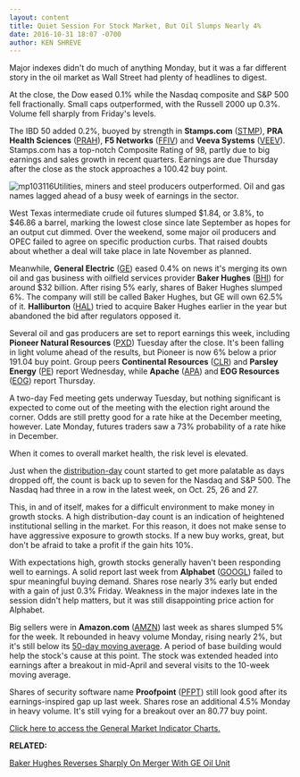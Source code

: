 ```yaml
---
layout: content
title: Quiet Session For Stock Market, But Oil Slumps Nearly 4%
date: 2016-10-31 18:07 -0700
author: KEN SHREVE
---
```






Major indexes didn't do much of anything Monday, but it was a far different story in the oil market as Wall Street had plenty of headlines to digest.


At the close, the Dow eased 0.1% while the Nasdaq composite and S&P 500 fell fractionally. Small caps outperformed, with the Russell 2000 up 0.3%. Volume fell sharply from Friday's levels.


The IBD 50 added 0.2%, buoyed by strength in **Stamps.com** ([STMP](https://research.investors.com/quote.aspx?symbol=STMP)), **PRA Health Sciences** ([PRAH](https://research.investors.com/quote.aspx?symbol=PRAH)), **F5 Networks** ([FFIV](https://research.investors.com/quote.aspx?symbol=FFIV)) and **Veeva Systems** ([VEEV](https://research.investors.com/quote.aspx?symbol=VEEV)). Stamps.com has a top-notch Composite Rating of 98, partly due to big earnings and sales growth in recent quarters. Earnings are due Thursday after the close as the stock approaches a 100.42 buy point.


![mp103116](https://www.investors.com/wp-content/uploads/2016/10/MP103116.png)Utilities, miners and steel producers outperformed. Oil and gas names lagged ahead of a busy week of earnings in the sector.


West Texas intermediate crude oil futures slumped $1.84, or 3.8%, to $46.86 a barrel, marking the lowest close since late September as hopes for an output cut dimmed. Over the weekend, some major oil producers and OPEC failed to agree on specific production curbs. That raised doubts about whether a deal will take place in late November as planned.


Meanwhile, **General Electric** ([GE](https://research.investors.com/quote.aspx?symbol=GE)) eased 0.4% on news it's merging its own oil and gas business with oilfield services provider **Baker Hughes** ([BHI](https://research.investors.com/quote.aspx?symbol=BHI)) for around $32 billion. After rising 5% early, shares of Baker Hughes slumped 6%. The company will still be called Baker Hughes, but GE will own 62.5% of it. **Halliburton** ([HAL](https://research.investors.com/quote.aspx?symbol=HAL)) tried to acquire Baker Hughes earlier in the year but abandoned the bid after regulators opposed it.


Several oil and gas producers are set to report earnings this week, including **Pioneer Natural Resources** ([PXD](https://research.investors.com/quote.aspx?symbol=PXD)) Tuesday after the close. It's been falling in light volume ahead of the results, but Pioneer is now 6% below a prior 191.04 buy point. Group peers **Continental Resources** ([CLR](https://research.investors.com/quote.aspx?symbol=CLR)) and **Parsley Energy** ([PE](https://research.investors.com/quote.aspx?symbol=PE)) report Wednesday, while **Apache** ([APA](https://research.investors.com/quote.aspx?symbol=APA)) and **EOG Resources** ([EOG](https://research.investors.com/quote.aspx?symbol=EOG)) report Thursday.


A two-day Fed meeting gets underway Tuesday, but nothing significant is expected to come out of the meeting with the election right around the corner. Odds are still pretty good for a rate hike at the December meeting, however. Late Monday, futures traders saw a 73% probability of a rate hike in December.


When it comes to overall market health, the risk level is elevated.


Just when the [distribution-day](http://education.investors.com/lesson.aspx?id=735759&sourceid=735764) count started to get more palatable as days dropped off, the count is back up to seven for the Nasdaq and S&P 500. The Nasdaq had three in a row in the latest week, on Oct. 25, 26 and 27.


This, in and of itself, makes for a difficult environment to make money in growth stocks. A high distribution-day count is an indication of heightened institutional selling in the market. For this reason, it does not make sense to have aggressive exposure to growth stocks. If a new buy works, great, but don't be afraid to take a profit if the gain hits 10%.


With expectations high, growth stocks generally haven't been responding well to earnings. A solid report last week from **Alphabet** ([GOOGL](https://research.investors.com/quote.aspx?symbol=GOOGL)) failed to spur meaningful buying demand. Shares rose nearly 3% early but ended with a gain of just 0.3% Friday. Weakness in the major indexes late in the session didn't help matters, but it was still disappointing price action for Alphabet.


Big sellers were in **Amazon.com** ([AMZN](https://research.investors.com/quote.aspx?symbol=AMZN)) last week as shares slumped 5% for the week. It rebounded in heavy volume Monday, rising nearly 2%, but it's still below its [50-day moving average](https://www.investors.com/how-to-invest/investors-corner/50-day-moving-average/). A period of base building would help the stock's cause at this point. The stock was extended headed into earnings after a breakout in mid-April and several visits to the 10-week moving average.


Shares of security software name **Proofpoint** ([PFPT](https://research.investors.com/quote.aspx?symbol=PFPT)) still look good after its earnings-inspired gap up last week. Shares rose an additional 4.5% Monday in heavy volume. It's still vying for a breakout over an 80.77 buy point.


[Click here to access the General Market Indicator Charts.](https://www.investors.com/wp-content/uploads/2016/10/IBD3110154822GMI.pdf)


**RELATED:**


[Baker Hughes Reverses Sharply On Merger With GE Oil Unit](https://www.investors.com/research/ibd-industry-themes/after-failed-halliburton-deal-baker-hughes-will-combine-operations-with-ge/)




